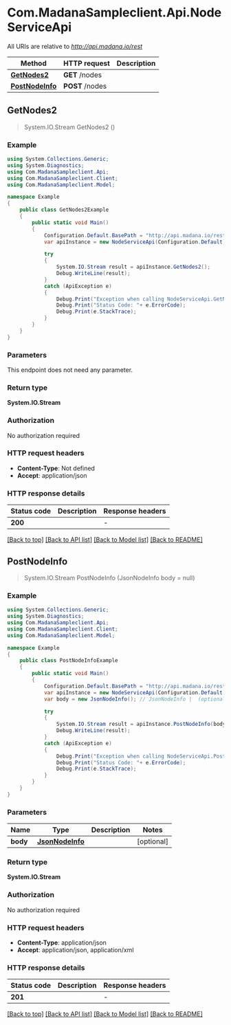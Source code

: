 # Com.MadanaSampleclient.Api.NodeServiceApi

All URIs are relative to *http://api.madana.io/rest*

Method | HTTP request | Description
------------- | ------------- | -------------
[**GetNodes2**](NodeServiceApi.md#getnodes2) | **GET** /nodes | 
[**PostNodeInfo**](NodeServiceApi.md#postnodeinfo) | **POST** /nodes | 



## GetNodes2

> System.IO.Stream GetNodes2 ()



### Example

```csharp
using System.Collections.Generic;
using System.Diagnostics;
using Com.MadanaSampleclient.Api;
using Com.MadanaSampleclient.Client;
using Com.MadanaSampleclient.Model;

namespace Example
{
    public class GetNodes2Example
    {
        public static void Main()
        {
            Configuration.Default.BasePath = "http://api.madana.io/rest";
            var apiInstance = new NodeServiceApi(Configuration.Default);

            try
            {
                System.IO.Stream result = apiInstance.GetNodes2();
                Debug.WriteLine(result);
            }
            catch (ApiException e)
            {
                Debug.Print("Exception when calling NodeServiceApi.GetNodes2: " + e.Message );
                Debug.Print("Status Code: "+ e.ErrorCode);
                Debug.Print(e.StackTrace);
            }
        }
    }
}
```

### Parameters

This endpoint does not need any parameter.

### Return type

**System.IO.Stream**

### Authorization

No authorization required

### HTTP request headers

- **Content-Type**: Not defined
- **Accept**: application/json

### HTTP response details
| Status code | Description | Response headers |
|-------------|-------------|------------------|
| **200** |  |  -  |

[[Back to top]](#)
[[Back to API list]](../README.md#documentation-for-api-endpoints)
[[Back to Model list]](../README.md#documentation-for-models)
[[Back to README]](../README.md)


## PostNodeInfo

> System.IO.Stream PostNodeInfo (JsonNodeInfo body = null)



### Example

```csharp
using System.Collections.Generic;
using System.Diagnostics;
using Com.MadanaSampleclient.Api;
using Com.MadanaSampleclient.Client;
using Com.MadanaSampleclient.Model;

namespace Example
{
    public class PostNodeInfoExample
    {
        public static void Main()
        {
            Configuration.Default.BasePath = "http://api.madana.io/rest";
            var apiInstance = new NodeServiceApi(Configuration.Default);
            var body = new JsonNodeInfo(); // JsonNodeInfo |  (optional) 

            try
            {
                System.IO.Stream result = apiInstance.PostNodeInfo(body);
                Debug.WriteLine(result);
            }
            catch (ApiException e)
            {
                Debug.Print("Exception when calling NodeServiceApi.PostNodeInfo: " + e.Message );
                Debug.Print("Status Code: "+ e.ErrorCode);
                Debug.Print(e.StackTrace);
            }
        }
    }
}
```

### Parameters


Name | Type | Description  | Notes
------------- | ------------- | ------------- | -------------
 **body** | [**JsonNodeInfo**](JsonNodeInfo.md)|  | [optional] 

### Return type

**System.IO.Stream**

### Authorization

No authorization required

### HTTP request headers

- **Content-Type**: application/json
- **Accept**: application/json, application/xml

### HTTP response details
| Status code | Description | Response headers |
|-------------|-------------|------------------|
| **201** |  |  -  |

[[Back to top]](#)
[[Back to API list]](../README.md#documentation-for-api-endpoints)
[[Back to Model list]](../README.md#documentation-for-models)
[[Back to README]](../README.md)

